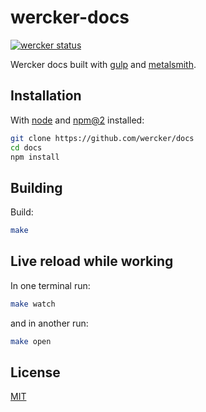 # wercker-docs

[![wercker status](https://app.wercker.com/status/05eb642a41844e42b392d2db39bb7552/m "wercker status")](https://app.wercker.com/project/bykey/05eb642a41844e42b392d2db39bb7552)

Wercker docs built with [gulp][gulp] and [metalsmith][metalsmith].

## Installation
With [node][node] and [npm@2][npm] installed:
```sh
git clone https://github.com/wercker/docs
cd docs
npm install
```

## Building
Build:
```bash
make
```

## Live reload while working

In one terminal run:
```sh
make watch
```

and in another run:

```sh
make open
```

## License
[MIT](https://tldrlegal.com/license/mit-license)

[gulp]: http://gulpjs.com
[metalsmith]: http://www.metalsmith.io/
[node]: http://nodejs.com
[npm]: http://npmjs.com
